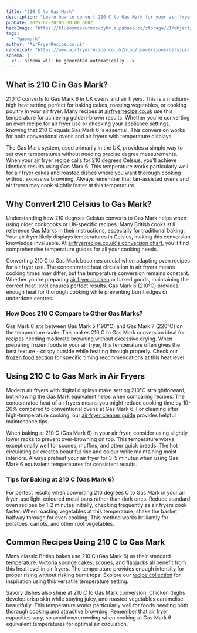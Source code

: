 ```yaml
---
title: "210 C to Gas Mark"
description: "Learn how to convert 210 C to Gas Mark for your air fryer or oven. Includes UK-specific conversions and baking tips for perfect results."
pubDate: 2025-07-20T00:00:00.000Z
heroImage: "https://klueoymssxwfnxsvcyhv.supabase.co/storage/v1/object/public/Shmucket/210-c-to-gas-mark.png"
tags:
  - "gasmark"
author: "AirFryerRecipe.co.uk"
canonical: "https://www.airfryerrecipe.co.uk/blog/conversions/celsius-to-gas-mark/210-c-to-gas-mark"
schema: |
  <!-- Schema will be generated automatically -->
---
```


<h2>What is 210 C in Gas Mark?</h2>
<p>210°C converts to Gas Mark 6 in UK ovens and air fryers. This is a medium-high heat setting perfect for baking cakes, roasting vegetables, or cooking poultry in your air fryer. Many recipes at <a href=https://www.airfryerrecipe.co.uk>airfryerrecipe.co.uk</a> use this temperature for achieving golden-brown results. Whether you're converting an oven recipe for air fryer use or checking your appliance settings, knowing that 210 C equals Gas Mark 6 is essential. This conversion works for both conventional ovens and air fryers with temperature displays.</p>

<p>The Gas Mark system, used primarily in the UK, provides a simple way to set oven temperatures without needing precise degree measurements. When your air fryer recipe calls for 210 degrees Celsius, you'll achieve identical results using Gas Mark 6. This temperature works particularly well for <a href=https://www.airfryerrecipe.co.uk/recipe-category/cakes>air fryer cakes</a> and roasted dishes where you want thorough cooking without excessive browning. Always remember that fan-assisted ovens and air fryers may cook slightly faster at this temperature.</p>

<h2>Why Convert 210 Celsius to Gas Mark?</h2>
<p>Understanding how 210 degrees Celsius converts to Gas Mark helps when using older cookbooks or UK-specific recipes. Many British cooks still reference Gas Marks in their instructions, especially for traditional baking. Your air fryer likely displays temperatures in Celsius, making this conversion knowledge invaluable. At <a href=https://www.airfryerrecipe.co.uk/air-fryer-conversion-chart>airfryerrecipe.co.uk's conversion chart</a>, you'll find comprehensive temperature guides for all your cooking needs.</p>

<p>Converting 210 C to Gas Mark becomes crucial when adapting oven recipes for air fryer use. The concentrated heat circulation in air fryers means cooking times may differ, but the temperature conversion remains constant. Whether you're preparing <a href=https://www.airfryerrecipe.co.uk/recipe-category/chicken>air fryer chicken</a> or baked goods, maintaining the correct heat level ensures perfect results. Gas Mark 6 (210°C) provides enough heat for thorough cooking while preventing burnt edges or underdone centres.</p>

<h3>How Does 210 C Compare to Other Gas Marks?</h3>
<p>Gas Mark 6 sits between Gas Mark 5 (190°C) and Gas Mark 7 (220°C) on the temperature scale. This makes 210 C to Gas Mark conversion ideal for recipes needing moderate browning without excessive drying. When preparing frozen foods in your air fryer, this temperature often gives the best texture - crispy outside while heating through properly. Check our <a href=https://www.airfryerrecipe.co.uk/recipe-category/frozen-foods>frozen food section</a> for specific timing recommendations at this heat level.</p>

<h2>Using 210 C to Gas Mark in Air Fryers</h2>
<p>Modern air fryers with digital displays make setting 210°C straightforward, but knowing the Gas Mark equivalent helps when comparing recipes. The concentrated heat of air fryers means you might reduce cooking time by 10-20% compared to conventional ovens at Gas Mark 6. For cleaning after high-temperature cooking, our <a href=https://www.airfryerrecipe.co.uk/air-fryer-cleaner>air fryer cleaner guide</a> provides helpful maintenance tips.</p>

<p>When baking at 210 C (Gas Mark 6) in your air fryer, consider using slightly lower racks to prevent over-browning on top. This temperature works exceptionally well for scones, muffins, and other quick breads. The hot circulating air creates beautiful rise and colour while maintaining moist interiors. Always preheat your air fryer for 3-5 minutes when using Gas Mark 6 equivalent temperatures for consistent results.</p>

<h3>Tips for Baking at 210 C (Gas Mark 6)</h3>
<p>For perfect results when converting 210 degrees C to Gas Mark in your air fryer, use light-coloured metal pans rather than dark ones. Reduce standard oven recipes by 1-2 minutes initially, checking frequently as air fryers cook faster. When roasting vegetables at this temperature, shake the basket halfway through for even cooking. This method works brilliantly for potatoes, carrots, and other root vegetables.</p>

<h2>Common Recipes Using 210 C to Gas Mark</h2>
<p>Many classic British bakes use 210 C (Gas Mark 6) as their standard temperature. Victoria sponge cakes, scones, and flapjacks all benefit from this heat level in air fryers. The temperature provides enough intensity for proper rising without risking burnt tops. Explore our <a href=https://www.airfryerrecipe.co.uk/recipes>recipe collection</a> for inspiration using this versatile temperature setting.</p>

<p>Savory dishes also shine at 210 C to Gas Mark conversion. Chicken thighs develop crisp skin while staying juicy, and roasted vegetables caramelise beautifully. This temperature works particularly well for foods needing both thorough cooking and attractive browning. Remember that air fryer capacities vary, so avoid overcrowding when cooking at Gas Mark 6 equivalent temperatures for optimal air circulation.</p>
